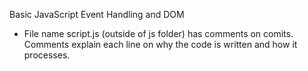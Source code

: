 Basic JavaScript Event Handling and DOM
* File name script.js (outside of js folder) has comments on comits. Comments explain each line on why the code is written and how it processes.
